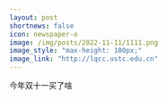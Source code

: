 ```yaml
---
layout: post
shortnews: false
icon: newspaper-o
image: /img/posts/2022-11-11/1111.png
image_style: "max-height: 100px;"
image_link: "http://lqcc.ustc.edu.cn"
---
```


今年双十一买了啥
